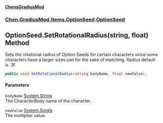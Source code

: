 #### [ChensGradiusMod](index 'index')
### [Chen.GradiusMod.Items.OptionSeed](be1vnC2Vgp_vVFpwRHLjUQ 'Chen.GradiusMod.Items.OptionSeed').[OptionSeed](U6Iu4qSqg_tWdEO+2QhjqQ 'Chen.GradiusMod.Items.OptionSeed.OptionSeed')
## OptionSeed.SetRotationalRadius(string, float) Method
Sets the rotational radius of Option Seeds for certain characters since some characters have a larger sizes just for the sake of matching. Radius default is .3f.  
```csharp
public void SetRotationalRadius(string bodyName, float newValue);
```
#### Parameters
<a name='Chen_GradiusMod_Items_OptionSeed_OptionSeed_SetRotationalRadius(string_float)_bodyName'></a>
`bodyName` [System.String](https://docs.microsoft.com/en-us/dotnet/api/System.String 'System.String')  
The CharacterBody name of the character.
  
<a name='Chen_GradiusMod_Items_OptionSeed_OptionSeed_SetRotationalRadius(string_float)_newValue'></a>
`newValue` [System.Single](https://docs.microsoft.com/en-us/dotnet/api/System.Single 'System.Single')  
The multiplier value.
  
